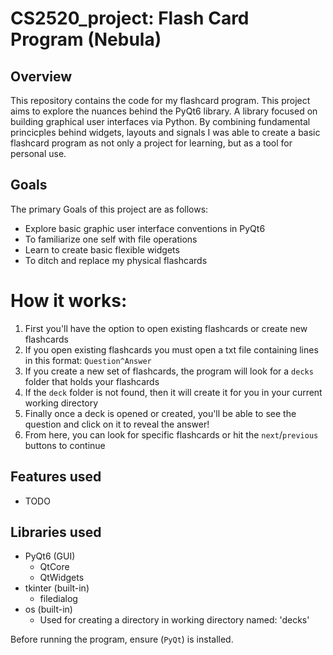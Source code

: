 # CS2520_project: Flash Card Program (Nebula)

## Overview
This repository contains the code for my flashcard program. This project aims to explore the nuances 
behind the PyQt6 library. A library focused on building graphical user interfaces via Python. By 
combining fundamental princicples behind widgets, layouts and signals I was able to create a basic
flashcard program as not only a project for learning, but as a tool for personal use.

## Goals
The primary Goals of this project are as follows:
- Explore basic graphic user interface conventions in PyQt6
- To familiarize one self with file operations
- Learn to create basic flexible widgets
- To ditch and replace my physical flashcards

# How it works:
1) First you'll have the option to open existing flashcards or create new flashcards
2) If you open existing flashcards you must open a txt file containing lines in this format:
   `Question^Answer`
3) If you create a new set of flashcards, the program will look for a `decks` folder that holds your flashcards
4) If the `deck` folder is not found, then it will create it for you in your current working directory
5) Finally once a deck is opened or created, you'll be able to see the question and click on it to reveal the answer!
6) From here, you can look for specific flashcards or hit the `next`/`previous` buttons to continue

## Features used
- TODO

## Libraries used
- PyQt6 (GUI)
    - QtCore
    - QtWidgets
- tkinter (built-in)
    - filedialog
- os (built-in)
    - Used for creating a directory
      in working directory named: 'decks' 

Before running the program, ensure (`PyQt`) is installed.
